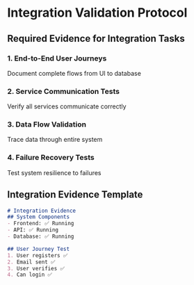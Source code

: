 # Integration Validation Protocol

## Required Evidence for Integration Tasks

### 1. End-to-End User Journeys
Document complete flows from UI to database

### 2. Service Communication Tests
Verify all services communicate correctly

### 3. Data Flow Validation
Trace data through entire system

### 4. Failure Recovery Tests
Test system resilience to failures

## Integration Evidence Template
```markdown
# Integration Evidence
## System Components
- Frontend: ✅ Running
- API: ✅ Running  
- Database: ✅ Running

## User Journey Test
1. User registers ✅
2. Email sent ✅
3. User verifies ✅
4. Can login ✅
```

